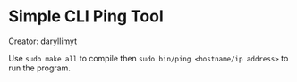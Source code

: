 # Simple CLI Ping Tool

Creator: daryllimyt

Use `sudo make all` to compile then `sudo bin/ping <hostname/ip address>` to run the program.
